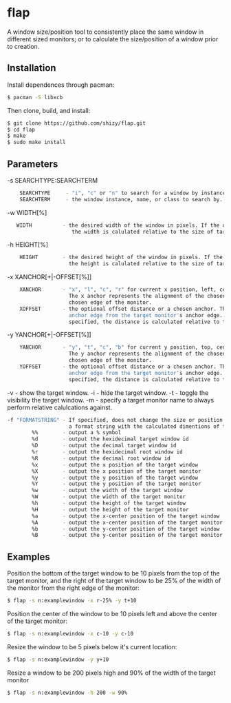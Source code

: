 # flap

A window size/position tool to consistently place the same window in different sized monitors; or to calculate the size/position of a window prior to creation.

## Installation

Install dependences through pacman:

```bash
$ pacman -S libxcb
```

Then clone, build, and install:

```bash
$ git clone https://github.com/shizy/flap.git
$ cd flap
$ make
$ sudo make install
```

## Parameters

-s SEARCHTYPE:SEARCHTERM
```bash
    SEARCHTYPE     - "i", "c" or "n" to search for a window by instance, class, or name respectively.
    SEARCHTERM     - the window instance, name, or class to search by.
```
 -w WIDTH[%]
 ```bash
    WIDTH          - the desired width of the window in pixels. If the optional "%" sign is specified,
                      the width is calulated relative to the size of target monitor.
```
 -h HEIGHT[%]
 ```bash
     HEIGHT        - the desired height of the window in pixels. If the optional "%" sign is specified,
                     the height is calulated relative to the size of target monitor.
```
 -x XANCHOR[+|-OFFSET[%]]
 ```bash
     XANCHOR       - "x", "l", "c", "r" for current x position, left, center, and right respectively.
                     The x anchor represents the alignment of the chosen edge of the window to that same
                     chosen edge of the monitor.
     XOFFSET       - the optional offset distance or a chosen anchor. This will distance the window's
                     anchor edge from the target monitor's anchor edge. If the optional "%" sign is
                     specified, the distance is calculated relative to the width of the target monitor.
```
 -y YANCHOR[+|-OFFSET[%]]
 ```bash
     YANCHOR       - "y", "t", "c", "b" for current y position, top, center, and bottom respectively.
                     The y anchor represents the alignment of the chosen edge of the window to that same
                     chosen edge of the monitor.
     YOFFSET       - the optional offset distance or a chosen anchor. This will distance the window's
                     anchor edge from the target monitor's anchor edge. If the optional "%" sign is
                     specified, the distance is calculated relative to the height of the target monitor.
```
 -v                - show the target window.
 -i                - hide the target window.
 -t                - toggle the visibility the target window.
 -m                - specify a target monitor name to always perform relative calulcations against.
 ```bash
 -f "FORMATSTRING" - If specified, does not change the size or position of the window. Instead it outputs
                     a format string with the calculated dimentions of the window:
         %%        - output a % symbol
         %d        - output the hexidecimal target window id
         %D        - output the decimal target window id
         %r        - output the hexidecimal root window id
         %R        - output the decimal root window id
         %x        - output the x position of the target window
         %X        - output the x position of the target monitor
         %y        - output the y position of the target window
         %Y        - output the y position of the target monitor
         %w        - output the width of the target window
         %W        - output the width of the target monitor
         %h        - output the height of the target window
         %H        - output the height of the target monitor
         %a        - output the x-center position of the target window
         %A        - output the x-center position of the target monitor
         %b        - output the y-center position of the target window
         %B        - output the y-center position of the target monitor
```

## Examples

Position the bottom of the target window to be 10 pixels from the top of the target monitor, and the right of the target window to be 25% of the width of the monitor from the right edge of the monitor:
```bash
$ flap -s n:examplewindow -x r-25% -y t+10
```

Position the center of the window to be 10 pixels left and above the center of the target monitor:
```bash
$ flap -s n:examplewindow -x c-10 -y c-10
```

Resize the window to be 5 pixels below it's current location:
```bash
$ flap -s n:examplewindow -y y+10
```

Resize a window to be 200 pixels high and 90% of the width of the target monitor
```bash
$ flap -s n:examplewindow -h 200 -w 90%
```
